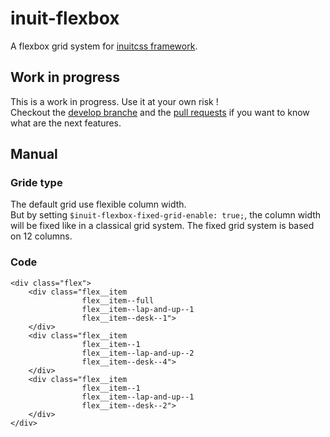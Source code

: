 # inuit-flexbox

A flexbox grid system for [inuitcss framework](http://www.inuitcss.com).

## Work in progress

This is a work in progress. Use it at your own risk !  
Checkout the [develop branche](https://github.com/alienlebarge/inuit-flexbox/tree/develop) and the [pull requests](https://github.com/alienlebarge/inuit-flexbox/pulls) if you want to know what are the next features.

## Manual

### Gride type

The default grid use flexible column width.  
But by setting `$inuit-flexbox-fixed-grid-enable: true;`, the column width will
be fixed like in a classical grid system. The fixed grid system is based on
12 columns.

### Code

    <div class="flex">
        <div class="flex__item
                    flex__item--full
                    flex__item--lap-and-up--1
                    flex__item--desk--1">
        </div>
        <div class="flex__item
                    flex__item--1
                    flex__item--lap-and-up--2
                    flex__item--desk--4">
        </div>
        <div class="flex__item
                    flex__item--1
                    flex__item--lap-and-up--1
                    flex__item--desk--2">
        </div>
    </div>
